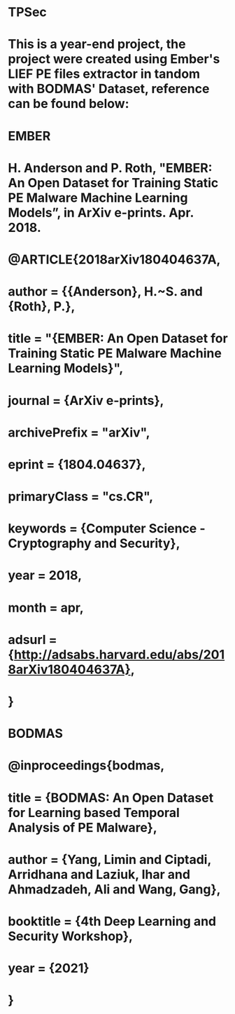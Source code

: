 # TPSec
# This is a year-end project, the project were created using Ember's LIEF PE files extractor in tandom with BODMAS' Dataset, reference can be found below:
#
# EMBER
# H. Anderson and P. Roth, "EMBER: An Open Dataset for Training Static PE Malware Machine Learning Models”, in ArXiv e-prints. Apr. 2018.
#
# @ARTICLE{2018arXiv180404637A,
#  author = {{Anderson}, H.~S. and {Roth}, P.},
#  title = "{EMBER: An Open Dataset for Training Static PE Malware Machine Learning Models}",
#  journal = {ArXiv e-prints},
#  archivePrefix = "arXiv",
#  eprint = {1804.04637},
#  primaryClass = "cs.CR",
#  keywords = {Computer Science - Cryptography and Security},
#  year = 2018,
#  month = apr,
#  adsurl = {http://adsabs.harvard.edu/abs/2018arXiv180404637A},
# }
#
# BODMAS
# @inproceedings{bodmas,
#  title = {BODMAS: An Open Dataset for Learning based Temporal Analysis of PE Malware},
#  author = {Yang, Limin and Ciptadi, Arridhana and Laziuk, Ihar and Ahmadzadeh, Ali and Wang, Gang},
#  booktitle = {4th Deep Learning and Security Workshop},
#  year = {2021}
# }

